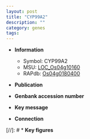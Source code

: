 ```yaml
---
layout: post
title: "CYP99A2"
description: ""
category: genes
tags: 
---
```


* **Information**  
    + Symbol: CYP99A2  
    + MSU: [LOC_Os04g10160](http://rice.uga.edu/cgi-bin/ORF_infopage.cgi?orf=LOC_Os04g10160)  
    + RAPdb: [Os04g0180400](http://rapdb.dna.affrc.go.jp/viewer/gbrowse_details/irgsp1?name=Os04g0180400)  

* **Publication**  

* **Genbank accession number**  

* **Key message**  

* **Connection**  

[//]: # * **Key figures**  


